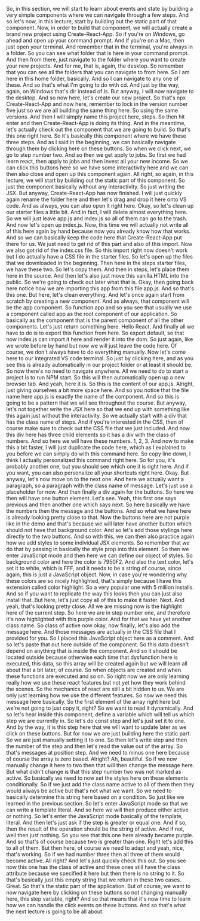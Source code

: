 So, in this section,
we will start to learn about events and state
by building a very simple components
where we can navigate through a few steps.
And so let's now, in this lecture,
start by building out the static part of that component.
Now, in order to build that component,
we will actually create a brand new project
using Create-React-App.
So if you're on Windows,
go ahead and open up your command prompt.
And if you're on a Mac, then just open your terminal.
And remember that in the terminal,
you're always in a folder.
So you can see what folder that is here
in your command prompt.
And then from there, just navigate to the folder
where you want to create your new projects.
And for me, that is, again, the desktop.
So remember that you can see all the folders
that you can navigate to from here.
So I am here in this home folder, basically.
And so I can navigate to any one of these.
And so that's what I'm going to do with cd.
And just by the way, again, on Windows
that's dir instead of ls.
But anyway, I will now navigate to the desktop.
And so now here, let's create our new project.
So that's npx Create-React-App and now here,
remember to lock in the version number five
just so we are all building the same thing here.
So using the same versions.
And then I will simply name this project here, steps.
So then hit enter
and then Create-React-App is doing its thing.
And in the meantime, let's actually check out the component
that we are going to build.
So that's this one right here.
So it's basically this component where we have
these three steps.
And as I said in the beginning, we can basically navigate
through them by clicking here on these buttons.
So when we click next, we go to step number two.
And so then we get apply to jobs.
So first we had learn react, then apply to jobs
and then invest all your new income.
So we can click this buttons here
so we have some interactivity here
and we can then also close and open up this component again.
All right, so again, in this lecture, we will start
by building out the static part of this component.
So just the component basically without any interactivity.
So just writing the JSX.
But anyway, Create-React-App has now finished.
I will just quickly again rename the folder here
and then let's drag and drop it here onto VS code.
And as always, you can also open it right here.
Okay, so let's clean up our starter files a little bit.
And in fact, I will delete almost everything here.
So we will just leave app.js and index.js
so all of them can go to the trash.
And now let's open up index.js.
Now, this time we will actually not write all
of this here again by hand
because now you already know how that works.
And so we can basically keep the code here
that Create-React-App put there for us.
We just need to get rid of this part
and also of this import.
Now we also got rid of the index.css file.
So this import right now doesn't work
but I do actually have a CSS file in the starter files.
So let's open up the files that we downloaded
in the beginning.
Then here in the steps starter files, we have these two.
So let's copy them.
And then in steps, let's place them here in the source.
And then let's also just move this vanilla.HTML
into the public.
So we're going to check out later what that is.
Okay, then going back here
notice how we are importing this app from this file app.js.
And so that's this one.
But here, let's clean everything.
And let's once again start from scratch
by creating a new component.
And as always, that component will be the app component.
So function app and so you see that usually we use
a component called app as the root component
of our application.
So basically as the component that is the parent component
of all the other components.
Let's just return something here.
Hello React.
And finally all we have to do is to export this function
from here.
So export default, so that now index.js can import it here
and render it into the dom.
So just again, like we wrote before by hand
but now we will just leave the code here.
Of course, we don't always have to do everything manually.
Now let's come here to our integrated VS code terminal.
So just by clicking here, and as you see
this is already automatically in our project folder
or at least it should be.
So now there's no need to navigate anywhere.
All we need to do to start a project is to run NPM start.
So this will then automatically open up a new browser tab.
And yeah, here it is.
So this is the content of our app.js.
Alright, just giving ourselves a bit more space here.
And so you notice that the file name here
app.js is exactly the name of the component.
And so this is going to be a pattern
that we will see throughout the course.
But anyway, let's not together write the JSX here
so that we end up with something like this again
just without the interactivity.
So we actually start with a div
that has the class name of steps.
And if you're interested in the CSS, then of course
make sure to check out the CSS file that we just included.
And now this div here has three child elements
so it has a div with the class of numbers.
And so here we will have these numbers.
1, 2, 3.
And now to make this a bit faster, I will just
duplicate the code here, which as I explained to you before
we can simply do with this command here.
So copy line down, I think I actually personalized
this command right here.
So for you, it's probably another one, but you
should see which one it is right here.
And if you want, you can also personalize all your shortcuts
right here.
Okay. But anyway, let's now move on to the next one.
And here we actually want a paragraph,
so a paragraph with the class name of message.
Let's just use a placeholder for now.
And then finally a div again for the buttons.
So here we then will have one button element.
Let's see.
Yeah, this first one says previous
and then another one which says next.
So here basically we have the numbers
then the message and the buttons.
And so what we have here is already looking
pretty close to that.
Now the buttons here are not purple like in the demo
and that's because we will later have another button
which should not have that background color.
And so let's add those stylings here directly
to the two buttons.
And so with this, we can then also practice again
how we add styles to some individual JSX elements.
So remember that we do that by passing in basically
the style prop into this element.
So then we enter JavaScript mode
and then here we can define our object of styles.
So background color
and here the color is 7950F2.
And also the text color, let's set it to white,
which is FFF, and it needs to be a string of course,
since again, this is just a JavaScript object.
Now, in case you're wondering why these colors
are so nicely highlighted, that's simply because I have
this extension called color highlight.
So a very popular one with 5 million installs.
And so if you want to replicate the way this looks
then you can just also install that.
But here, let's just copy all of this
to make it faster.
Next.
And yeah, that's looking pretty close.
All we are missing now is the highlight here
of the current step.
So here we are in step number one, and therefore
it's now highlighted with this purple color.
And for that we have yet another class name.
So class of active now okay, now finally, let's also
add the message here.
And those messages are actually in the CSS file
that I provided for you.
So I placed this JavaScript object here as a comment.
And so let's paste that out here outside of the component.
So this data doesn't depend on anything
that is inside the component.
And so it should be located outside
because otherwise each time that dysfunction here
is executed, this data, so this array will be created again
but we will learn all about that a bit later, of course.
So when objects are created
and when these functions are executed and so on.
So right now we are only learning really
how we use these react features
but not yet how they work behind the scenes.
So the mechanics of react are still a bit hidden to us.
We are only just learning how we use the different features.
So now we need this message here basically.
So the first element of the array right here
but we're not going to just copy it, right?
So we want to read it dynamically.
And so let's hear inside this component, define a variable
which will tell us which step we are currently in.
So let's do const step and let's just set it to one.
And by the way, it is this step here
that we will want to update later
as we click on these buttons.
But for now we are just building here the static part.
So we are just manually setting it to one.
So then let's write step and then the number of the step
and then let's read the value out of the array.
So that's messages at position step.
And we need to minus one here
because of course the array is zero based.
Alright? Ah, beautiful.
So if we now manually change it here to two
then that will then change the message here.
But what didn't change is that this step number two
was not marked as active.
So basically we need to now set the styles here
on these elements conditionally.
So if we just add the class name active to all of them
then they would always be active
but that's not what we want.
So we need to basically determine this string here
based on a condition.
So just like we learned in the previous section.
So let's enter JavaScript mode
so that we can write a template literal.
And so here we will then produce either active or nothing.
So let's enter the JavaScript mode basically
of the template, literal.
And then let's just ask if the step is greater or equal one.
And if so, then the result of the operation
should be the string of active.
And if not, well then just nothing.
So you see that this one here already became purple.
And so that's of course because two is greater than one.
Right let's add this to all of them.
But then here, of course we need to adapt and yeah,
nice, that's working.
So if we had number three
then all three of them would become active.
All right?
And let's just quickly check this out.
So you see now this one has the class of active
and these ones still have the class attribute
because we specified it here
but then there is no string to it.
So that's basically just this empty string that we return
in these two cases.
Great. So that's the static part of the application.
But of course, we want to now navigate here
by clicking on these buttons
so not changing manually here, this step variable, right?
And so that means that it's now time to learn
how we can handle the click events on these buttons.
And so that's what the next lecture
is going to be all about.